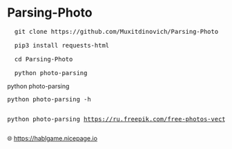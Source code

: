 # Parsing-Photo

<pre>
  git clone https://github.com/Muxitdinovich/Parsing-Photo
  
  pip3 install requests-html
  
  cd Parsing-Photo
  
  python photo-parsing
</pre>
  <p>
    python photo-parsing <url>
<pre>
python photo-parsing -h
  
  python photo-parsing https://ru.freepik.com/free-photos-vectors/logo
</pre>
  </p>



🌐 https://hablgame.nicepage.io
